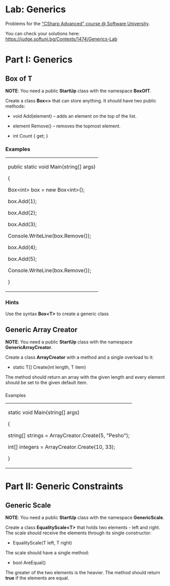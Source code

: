 # Lab: Generics

Problems for the [<span class="underline">"CSharp Advanced" course @
Software University</span>](https://softuni.bg/courses/csharp-advanced).

You can check your solutions here:
<https://judge.softuni.bg/Contests/1474/Generics-Lab>

# Part I: Generics

## Box of T

**NOTE**: You need a public **StartUp** class with the namespace
**BoxOfT**.

Create a class **Box\<\>** that can store anything. It should have two
public methods:

  - void Add(element) – adds an element on the top of the list.

  - element Remove() – removes the topmost element.

  - int Count { get; }

### Examples

<table>
<tbody>
<tr class="odd">
<td><p>public static void Main(string[] args)</p>
<p>{</p>
<p>Box&lt;int&gt; box = new Box&lt;int&gt;();</p>
<p>box.Add(1);</p>
<p>box.Add(2);</p>
<p>box.Add(3);</p>
<p>Console.WriteLine(box.Remove());</p>
<p>box.Add(4);</p>
<p>box.Add(5);</p>
<p>Console.WriteLine(box.Remove());</p>
<p>}</p></td>
</tr>
</tbody>
</table>

### Hints

Use the syntax **Box\<T\>** to create a generic class

## Generic Array Creator

**NOTE**: You need a public **StartUp** class with the namespace
**GenericArrayCreator**.

Create a class **ArrayCreator** with a method and a single overload to
it:

  - static T\[\] Create(int length, T item)

The method should return an array with the given length and every
element should be set to the given default item.

###   
  
Examples

<table>
<tbody>
<tr class="odd">
<td><p>static void Main(string[] args)</p>
<p>{</p>
<p>string[] strings = ArrayCreator.Create(5, "Pesho");</p>
<p>int[] integers = ArrayCreator.Create(10, 33);</p>
<p>}</p></td>
</tr>
</tbody>
</table>

# Part II: Generic Constraints

## Generic Scale

**NOTE**: You need a public **StartUp** class with the namespace
**GenericScale**.

Create a class **EqualityScale\<T\>** that holds two elements - left and
right. The scale should receive the elements through its single
constructor:

  - EqualityScale(T left, T right)

The scale should have a single method:

  - bool AreEqual()

The greater of the two elements is the heavier. The method should return
**true** if the elements are equal.
